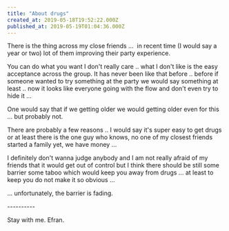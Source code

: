 ```yaml
---
title: "About drugs"
created_at: 2019-05-18T19:52:22.000Z
published_at: 2019-05-19T01:04:36.000Z
---
```

There is the thing across my close friends ...  in recent time (I would say a year or two) lot of them improving their party experience. 

You can do what you want I don't really care .. what I don't like is the easy acceptance across the group. It has never been like that before .. before if someone wanted to try something at the party we would say something at least .. now it looks like everyone going with the flow and don't even try to hide it ... 

One would say that if we getting older we would getting older even for this ... but probably not.

There are probably a few reasons .. I would say it's super easy to get drugs or at least there is the one guy who knows, no one of my closest friends started a family yet, we have money ... 

I definitely don't wanna judge anybody and I am not really afraid of my friends that it would get out of control but I think there should be still some barrier some taboo which would keep you away from drugs ... at least to keep you do not make it so obvious ...

... unfortunately, the barrier is fading.

\----------

Stay with me. Efran.
